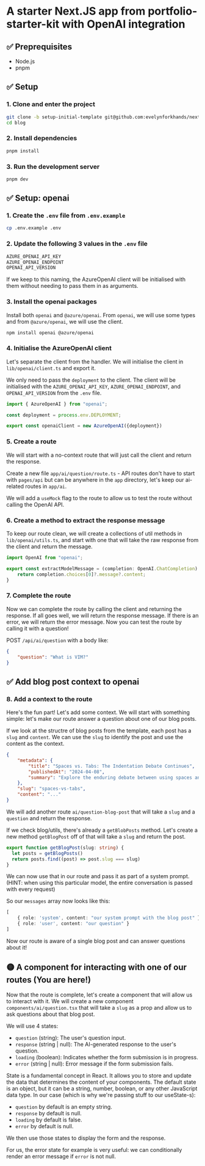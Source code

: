 # A starter Next.JS app from portfolio-starter-kit with OpenAI integration

## ✅ Preprequisites

- Node.js
- pnpm

## ✅ Setup

### 1. Clone and enter the project

```bash
git clone -b setup-initial-template git@github.com:evelynforkhands/next-gpt-demo-blog.git
cd blog
```

### 2. Install dependencies

```bash
pnpm install
```

### 3. Run the development server

```bash
pnpm dev
```

## ✅  Setup: openai

### 1. Create the `.env` file from `.env.example` 

```bash
cp .env.example .env
```

### 2. Update the following 3 values in the `.env` file

```bash
AZURE_OPENAI_API_KEY
AZURE_OPENAI_ENDPOINT
OPENAI_API_VERSION
```
If we keep to this naming, the AzureOpenAI client will be initialised with them without needing to pass them in as arguments.

### 3. Install the openai packages

Install both `openai` and `@azure/openai`. From `openai`, we will use some types and from `@azure/openai`, we will use the client.


```bash
npm install openai @azure/openai
```

### 4. Initialise the AzureOpenAI client

Let's separate the client from the handler. We will initialise the client in `lib/openai/client.ts` and export it.

We only need to pass the `deployment` to the client. The client will be initialised with the `AZURE_OPENAI_API_KEY`, `AZURE_OPENAI_ENDPOINT`, and `OPENAI_API_VERSION` from the `.env` file.

```typescript
import { AzureOpenAI } from "openai";

const deployment = process.env.DEPLOYMENT;

export const openaiClient = new AzureOpenAI({deployment})
```

### 5. Create a route 

We will start with a no-context route that will just call the client and return the response.

Create a new file `app/ai/question/route.ts` - API routes don't have to start with `pages/api` but can be anywhere in the `app` directory, let's keep our ai-related routes in `app/ai`.

We will add a `useMock` flag to the route to allow us to test the route without calling the OpenAI API.


### 6. Create a method to extract the response message

To keep our route clean, we will create a collections of util methods in `lib/openai/utils.ts`, and start with one that will take the raw response from the client and return the message.

```typescript
import OpenAI from "openai";

export const extractModelMessage = (completion: OpenAI.ChatCompletion) => {
    return completion.choices[0]?.message?.content;
}
```

### 7. Complete the route

Now we can complete the route by calling the client and returning the response. If all goes well, we will return the response message. If there is an error, we will return the error message. Now you can test the route by calling it with a question!

POST `/api/ai/question` with a body like:

```json
{
    "question": "What is VIM?"
}
```

## ✅ Add blog post context to openai


### 8. Add a context to the route

Here's the fun part! Let's add some context. We will start with something simple: let's make our route answer a question about one of our blog posts.

If we look at the structre of blog posts from the template, each post has a `slug` and `content`. 
We can use the `slug` to identify the post and use the content as the context.

```json
{
    "metadata": {
        "title": "Spaces vs. Tabs: The Indentation Debate Continues",
        "publishedAt": "2024-04-08",
        "summary": "Explore the enduring debate between using spaces and tabs for code indentation, and why this choice matters more than you might think."
    },
    "slug": "spaces-vs-tabs",
    "content": "..."
}

```

We will add another route `ai/question-blog-post` that will take a `slug` and a `question` and return the response.

If we check blog/utils, there's already a `getBlobPosts` method. Let's create a new method `getBlogPost` off of that will take a `slug` and return the post.

```typescript   
export function getBlogPost(slug: string) {
  let posts = getBlogPosts()
  return posts.find((post) => post.slug === slug)
}
```

We can now use that in our route and pass it as part of a system prompt. (HINT: when using this particular model, the entire conversation is passed with every request)

So our `messages` array now looks like this:

```typescript
[
    { role: 'system', content: "our system prompt with the blog post" },
    { role: 'user', content: "our question" }
]
```

Now our route is aware of a single blog post and can answer questions about it!

## 🟡 A component for interacting with one of our routes (You are here!)

Now that the route is complete, let's create a component that will allow us to interact with it. We will create a new component `components/ai/question.tsx` that will take a `slug` as a prop and allow us to ask questions about that blog post.

We will use 4 states:

- `question` (string): The user's question input.
- `response` (string | null): The AI-generated response to the user's question.
- `loading` (boolean): Indicates whether the form submission is in progress.
- `error` (string | null): Error message if the form submission fails.

State is a fundamental concept in React. It allows you to store and update the data that determines the content of your components. The default state is an object, but it can be a string, number, boolean, or any other JavaScript data type. In our case (which is why we're passing stuff to our useState-s):

- `question` by default is an empty string.
- `response` by default is null.
- `loading` by default is false.
- `error` by default is null.

We then use those states to display the form and the response.

For us, the error state for example is very useful: we can conditionally render an error message if `error` is not null.